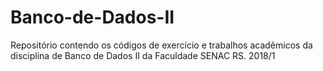 # Banco-de-Dados-II
Repositório contendo os códigos de exercício e trabalhos acadêmicos da disciplina de Banco de Dados II da Faculdade SENAC RS. 2018/1
